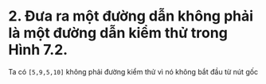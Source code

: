 # 2. Đưa ra một đường dẫn không phải là một đường dẫn kiểm thử trong Hình 7.2.
Ta có `[5,9,5,10]` không phải đường kiểm thử vì nó không bắt đầu từ nút gốc
